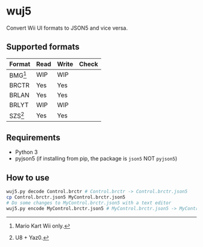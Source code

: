 # wuj5

Convert Wii UI formats to JSON5 and vice versa.

## Supported formats

| Format  | Read | Write | Check |
| :------ | :--- | :---- | :---- |
| BMG[^1] | WIP  | WIP   |       |
| BRCTR   | Yes  | Yes   |       |
| BRLAN   | Yes  | Yes   |       |
| BRLYT   | WIP  | WIP   |       |
| SZS[^2] | Yes  | Yes   |       |

[^1]: Mario Kart Wii only.
[^2]: U8 + Yaz0.

## Requirements 

- Python 3
- pyjson5 (if installing from pip, the package is `json5` NOT `pyjson5`)

## How to use

```bash
wuj5.py decode Control.brctr # Control.brctr -> Control.brctr.json5
cp Control.brctr.json5 MyControl.brctr.json5
# Do some changes to MyControl.brctr.json5 with a text editor
wuj5.py encode MyControl.brctr.json5 # MyControl.brctr.json5 -> MyControl.brctr
```
